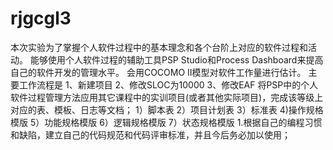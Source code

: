 # rjgcgl3
本次实验为了掌握个人软件过程中的基本理念和各个台阶上对应的软件过程和活动。
能够使用个人软件过程的辅助工具PSP Studio和Process Dashboard来提高自己的软件开发的管理水平。
会用COCOMO II模型对软件工作量进行估计。
主要工作流程是
1、新建项目
2、修改SLOC为10000
3、修改EAF
将PSP中的个人软件过程管理方法应用其它课程中的实训项目(或者其他实际项目)，完成该等级上对应的表、模板、日志等文档；
1）脚本表
2）项目计划表
3）标准表
4)操作规格模版
5）功能规格模版
6）逻辑规格模版
7）状态规格模版
1.根据自己的编程习惯和缺陷，建立自己的代码规范和代码评审标准，并且今后务必加以使用；
